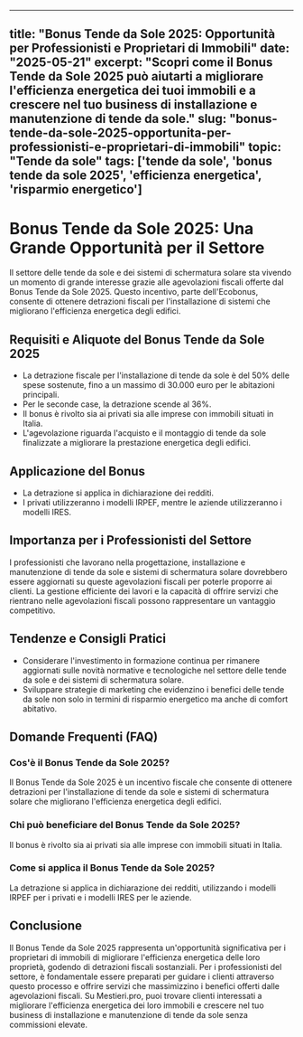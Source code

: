 
---
title: "Bonus Tende da Sole 2025: Opportunità per Professionisti e Proprietari di Immobili"
date: "2025-05-21"
excerpt: "Scopri come il Bonus Tende da Sole 2025 può aiutarti a migliorare l'efficienza energetica dei tuoi immobili e a crescere nel tuo business di installazione e manutenzione di tende da sole."
slug: "bonus-tende-da-sole-2025-opportunita-per-professionisti-e-proprietari-di-immobili"
topic: "Tende da sole"
tags: ['tende da sole', 'bonus tende da sole 2025', 'efficienza energetica', 'risparmio energetico']
---

# Bonus Tende da Sole 2025: Una Grande Opportunità per il Settore

Il settore delle tende da sole e dei sistemi di schermatura solare sta vivendo un momento di grande interesse grazie alle agevolazioni fiscali offerte dal Bonus Tende da Sole 2025. Questo incentivo, parte dell'Ecobonus, consente di ottenere detrazioni fiscali per l'installazione di sistemi che migliorano l'efficienza energetica degli edifici.

## Requisiti e Aliquote del Bonus Tende da Sole 2025

- La detrazione fiscale per l'installazione di tende da sole è del 50% delle spese sostenute, fino a un massimo di 30.000 euro per le abitazioni principali.
- Per le seconde case, la detrazione scende al 36%.
- Il bonus è rivolto sia ai privati sia alle imprese con immobili situati in Italia.
- L'agevolazione riguarda l'acquisto e il montaggio di tende da sole finalizzate a migliorare la prestazione energetica degli edifici.

## Applicazione del Bonus

- La detrazione si applica in dichiarazione dei redditi.
- I privati utilizzeranno i modelli IRPEF, mentre le aziende utilizzeranno i modelli IRES.

## Importanza per i Professionisti del Settore

I professionisti che lavorano nella progettazione, installazione e manutenzione di tende da sole e sistemi di schermatura solare dovrebbero essere aggiornati su queste agevolazioni fiscali per poterle proporre ai clienti. La gestione efficiente dei lavori e la capacità di offrire servizi che rientrano nelle agevolazioni fiscali possono rappresentare un vantaggio competitivo.

## Tendenze e Consigli Pratici

- Considerare l'investimento in formazione continua per rimanere aggiornati sulle novità normative e tecnologiche nel settore delle tende da sole e dei sistemi di schermatura solare.
- Sviluppare strategie di marketing che evidenzino i benefici delle tende da sole non solo in termini di risparmio energetico ma anche di comfort abitativo.

## Domande Frequenti (FAQ)

### Cos'è il Bonus Tende da Sole 2025?
Il Bonus Tende da Sole 2025 è un incentivo fiscale che consente di ottenere detrazioni per l'installazione di tende da sole e sistemi di schermatura solare che migliorano l'efficienza energetica degli edifici.

### Chi può beneficiare del Bonus Tende da Sole 2025?
Il bonus è rivolto sia ai privati sia alle imprese con immobili situati in Italia.

### Come si applica il Bonus Tende da Sole 2025?
La detrazione si applica in dichiarazione dei redditi, utilizzando i modelli IRPEF per i privati e i modelli IRES per le aziende.

## Conclusione

Il Bonus Tende da Sole 2025 rappresenta un'opportunità significativa per i proprietari di immobili di migliorare l'efficienza energetica delle loro proprietà, godendo di detrazioni fiscali sostanziali. Per i professionisti del settore, è fondamentale essere preparati per guidare i clienti attraverso questo processo e offrire servizi che massimizzino i benefici offerti dalle agevolazioni fiscali. Su Mestieri.pro, puoi trovare clienti interessati a migliorare l'efficienza energetica dei loro immobili e crescere nel tuo business di installazione e manutenzione di tende da sole senza commissioni elevate.
